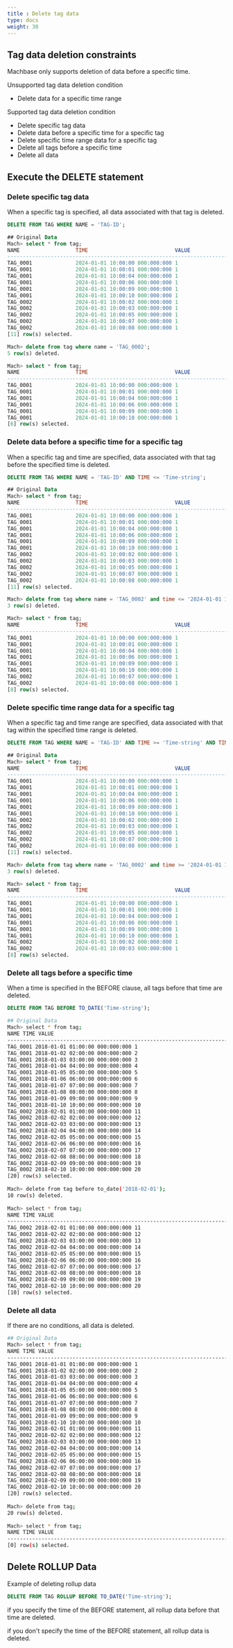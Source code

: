 ```yaml
---
title : Delete tag data
type: docs
weight: 30
---
```


## Tag data deletion constraints

Machbase only supports deletion of data before a specific time.

Unsupported tag data deletion condition

* Delete data for a specific time range

Supported tag data deletion condition

* Delete specific tag data
* Delete data before a specific time for a specific tag
* Delete specific time range data for a specific tag
* Delete all tags before a specific time
* Delete all data

## Execute the DELETE statement

### Delete specific tag data

When a specific tag is specified, all data associated with that tag is deleted.

```sql
DELETE FROM TAG WHERE NAME = 'TAG-ID';
```

```sql
## Original Data
Mach> select * from tag;
NAME                  TIME                            VALUE
--------------------------------------------------------------------------------------
TAG_0001              2024-01-01 10:00:00 000:000:000 1
TAG_0001              2024-01-01 10:00:01 000:000:000 1
TAG_0001              2024-01-01 10:00:04 000:000:000 1
TAG_0001              2024-01-01 10:00:06 000:000:000 1
TAG_0001              2024-01-01 10:00:09 000:000:000 1
TAG_0001              2024-01-01 10:00:10 000:000:000 1
TAG_0002              2024-01-01 10:00:02 000:000:000 1
TAG_0002              2024-01-01 10:00:03 000:000:000 1
TAG_0002              2024-01-01 10:00:05 000:000:000 1
TAG_0002              2024-01-01 10:00:07 000:000:000 1
TAG_0002              2024-01-01 10:00:08 000:000:000 1
[11] row(s) selected.

Mach> delete from tag where name = 'TAG_0002';
5 row(s) deleted.

Mach> select * from tag;
NAME                  TIME                            VALUE
--------------------------------------------------------------------------------------
TAG_0001              2024-01-01 10:00:00 000:000:000 1
TAG_0001              2024-01-01 10:00:01 000:000:000 1
TAG_0001              2024-01-01 10:00:04 000:000:000 1
TAG_0001              2024-01-01 10:00:06 000:000:000 1
TAG_0001              2024-01-01 10:00:09 000:000:000 1
TAG_0001              2024-01-01 10:00:10 000:000:000 1
[6] row(s) selected.
```


### Delete data before a specific time for a specific tag

When a specific tag and time are specified, data associated with that tag before the specified time is deleted.

```sql
DELETE FROM TAG WHERE NAME = 'TAG-ID' AND TIME <= 'Time-string';
```

```sql
## Original Data
Mach> select * from tag;
NAME                  TIME                            VALUE
--------------------------------------------------------------------------------------
TAG_0001              2024-01-01 10:00:00 000:000:000 1
TAG_0001              2024-01-01 10:00:01 000:000:000 1
TAG_0001              2024-01-01 10:00:04 000:000:000 1
TAG_0001              2024-01-01 10:00:06 000:000:000 1
TAG_0001              2024-01-01 10:00:09 000:000:000 1
TAG_0001              2024-01-01 10:00:10 000:000:000 1
TAG_0002              2024-01-01 10:00:02 000:000:000 1
TAG_0002              2024-01-01 10:00:03 000:000:000 1
TAG_0002              2024-01-01 10:00:05 000:000:000 1
TAG_0002              2024-01-01 10:00:07 000:000:000 1
TAG_0002              2024-01-01 10:00:08 000:000:000 1
[11] row(s) selected.

Mach> delete from tag where name = 'TAG_0002' and time <= '2024-01-01 10:00:05';
3 row(s) deleted.

Mach> select * from tag;
NAME                  TIME                            VALUE
--------------------------------------------------------------------------------------
TAG_0001              2024-01-01 10:00:00 000:000:000 1
TAG_0001              2024-01-01 10:00:01 000:000:000 1
TAG_0001              2024-01-01 10:00:04 000:000:000 1
TAG_0001              2024-01-01 10:00:06 000:000:000 1
TAG_0001              2024-01-01 10:00:09 000:000:000 1
TAG_0001              2024-01-01 10:00:10 000:000:000 1
TAG_0002              2024-01-01 10:00:07 000:000:000 1
TAG_0002              2024-01-01 10:00:08 000:000:000 1
[8] row(s) selected.
```


### Delete specific time range data for a specific tag

When a specific tag and time range are specified, data associated with that tag within the specified time range is deleted.

```sql
DELETE FROM TAG WHERE NAME = 'TAG-ID' AND TIME >= 'Time-string' AND TIME <= 'Time-string';
```

```sql
## Original Data
Mach> select * from tag;
NAME                  TIME                            VALUE
--------------------------------------------------------------------------------------
TAG_0001              2024-01-01 10:00:00 000:000:000 1
TAG_0001              2024-01-01 10:00:01 000:000:000 1
TAG_0001              2024-01-01 10:00:04 000:000:000 1
TAG_0001              2024-01-01 10:00:06 000:000:000 1
TAG_0001              2024-01-01 10:00:09 000:000:000 1
TAG_0001              2024-01-01 10:00:10 000:000:000 1
TAG_0002              2024-01-01 10:00:02 000:000:000 1
TAG_0002              2024-01-01 10:00:03 000:000:000 1
TAG_0002              2024-01-01 10:00:05 000:000:000 1
TAG_0002              2024-01-01 10:00:07 000:000:000 1
TAG_0002              2024-01-01 10:00:08 000:000:000 1
[11] row(s) selected.

Mach> delete from tag where name = 'TAG_0002' and time >= '2024-01-01 10:00:04' and time <= '2024-01-01 10:00:08';
3 row(s) deleted.

Mach> select * from tag;
NAME                  TIME                            VALUE
--------------------------------------------------------------------------------------
TAG_0001              2024-01-01 10:00:00 000:000:000 1
TAG_0001              2024-01-01 10:00:01 000:000:000 1
TAG_0001              2024-01-01 10:00:04 000:000:000 1
TAG_0001              2024-01-01 10:00:06 000:000:000 1
TAG_0001              2024-01-01 10:00:09 000:000:000 1
TAG_0001              2024-01-01 10:00:10 000:000:000 1
TAG_0002              2024-01-01 10:00:02 000:000:000 1
TAG_0002              2024-01-01 10:00:03 000:000:000 1
[8] row(s) selected.
```
### Delete all tags before a specific time

When a time is specified in the BEFORE clause, all tags before that time are deleted.

```sql
DELETE FROM TAG BEFORE TO_DATE('Time-string');
```

```bash
## Original Data
Mach> select * from tag;
NAME TIME VALUE
--------------------------------------------------------------------------------------
TAG_0001 2018-01-01 01:00:00 000:000:000 1
TAG_0001 2018-01-02 02:00:00 000:000:000 2
TAG_0001 2018-01-03 03:00:00 000:000:000 3
TAG_0001 2018-01-04 04:00:00 000:000:000 4
TAG_0001 2018-01-05 05:00:00 000:000:000 5
TAG_0001 2018-01-06 06:00:00 000:000:000 6
TAG_0001 2018-01-07 07:00:00 000:000:000 7
TAG_0001 2018-01-08 08:00:00 000:000:000 8
TAG_0001 2018-01-09 09:00:00 000:000:000 9
TAG_0001 2018-01-10 10:00:00 000:000:000 10
TAG_0002 2018-02-01 01:00:00 000:000:000 11
TAG_0002 2018-02-02 02:00:00 000:000:000 12
TAG_0002 2018-02-03 03:00:00 000:000:000 13
TAG_0002 2018-02-04 04:00:00 000:000:000 14
TAG_0002 2018-02-05 05:00:00 000:000:000 15
TAG_0002 2018-02-06 06:00:00 000:000:000 16
TAG_0002 2018-02-07 07:00:00 000:000:000 17
TAG_0002 2018-02-08 08:00:00 000:000:000 18
TAG_0002 2018-02-09 09:00:00 000:000:000 19
TAG_0002 2018-02-10 10:00:00 000:000:000 20
[20] row(s) selected.
 
Mach> delete from tag before to_date('2018-02-01');
10 row(s) deleted.
 
Mach> select * from tag;
NAME TIME VALUE
--------------------------------------------------------------------------------------
TAG_0002 2018-02-01 01:00:00 000:000:000 11
TAG_0002 2018-02-02 02:00:00 000:000:000 12
TAG_0002 2018-02-03 03:00:00 000:000:000 13
TAG_0002 2018-02-04 04:00:00 000:000:000 14
TAG_0002 2018-02-05 05:00:00 000:000:000 15
TAG_0002 2018-02-06 06:00:00 000:000:000 16
TAG_0002 2018-02-07 07:00:00 000:000:000 17
TAG_0002 2018-02-08 08:00:00 000:000:000 18
TAG_0002 2018-02-09 09:00:00 000:000:000 19
TAG_0002 2018-02-10 10:00:00 000:000:000 20
[10] row(s) selected.
```

### Delete all data

If there are no conditions, all data is deleted.

```bash
## Original Data
Mach> select * from tag;
NAME TIME VALUE
--------------------------------------------------------------------------------------
TAG_0001 2018-01-01 01:00:00 000:000:000 1
TAG_0001 2018-01-02 02:00:00 000:000:000 2
TAG_0001 2018-01-03 03:00:00 000:000:000 3
TAG_0001 2018-01-04 04:00:00 000:000:000 4
TAG_0001 2018-01-05 05:00:00 000:000:000 5
TAG_0001 2018-01-06 06:00:00 000:000:000 6
TAG_0001 2018-01-07 07:00:00 000:000:000 7
TAG_0001 2018-01-08 08:00:00 000:000:000 8
TAG_0001 2018-01-09 09:00:00 000:000:000 9
TAG_0001 2018-01-10 10:00:00 000:000:000 10
TAG_0002 2018-02-01 01:00:00 000:000:000 11
TAG_0002 2018-02-02 02:00:00 000:000:000 12
TAG_0002 2018-02-03 03:00:00 000:000:000 13
TAG_0002 2018-02-04 04:00:00 000:000:000 14
TAG_0002 2018-02-05 05:00:00 000:000:000 15
TAG_0002 2018-02-06 06:00:00 000:000:000 16
TAG_0002 2018-02-07 07:00:00 000:000:000 17
TAG_0002 2018-02-08 08:00:00 000:000:000 18
TAG_0002 2018-02-09 09:00:00 000:000:000 19
TAG_0002 2018-02-10 10:00:00 000:000:000 20
[20] row(s) selected.
 
Mach> delete from tag;
20 row(s) deleted.
 
Mach> select * from tag;
NAME TIME VALUE
--------------------------------------------------------------------------------------
[0] row(s) selected.
```


## Delete ROLLUP Data

Example of deleting rollup data

```sql
DELETE FROM TAG ROLLUP BEFORE TO_DATE('Time-string');
```

if you specify the time of the BEFORE statement, all rollup data before that time are deleted.

if you don't specify the  time of the BEFORE statement, all rollup data is deleted.

